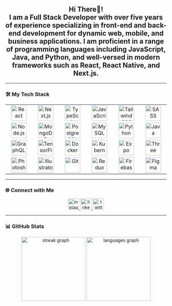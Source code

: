 <h2 align="center">Hi There👋! <br>I am a  Full Stack Developer with over five years of experience specializing in front-end and back-end development for dynamic web, mobile, and business applications. I am proficient in a range of programming languages including JavaScript, Java, and Python, and well-versed in modern frameworks such as React, React Native, and Next.js.</h2>

---

### 🛠 My Tech Stack

<div align="center">
  <table>
    <tr>
      <td align="center" width="96">
        <img src="https://cdn.jsdelivr.net/gh/devicons/devicon/icons/react/react-original.svg" width="48" height="48" alt="React" />
        <br>
      </td>
      <td align="center" width="96">
        <img src="https://cdn.jsdelivr.net/gh/devicons/devicon/icons/nextjs/nextjs-original.svg" width="48" height="48" alt="Next.js" />
        <br>
      </td>
      <td align="center" width="96">
        <img src="https://cdn.jsdelivr.net/gh/devicons/devicon/icons/typescript/typescript-original.svg" width="48" height="48" alt="TypeScript" />
        <br>
      </td>
      <td align="center" width="96">
        <img src="https://cdn.jsdelivr.net/gh/devicons/devicon/icons/javascript/javascript-original.svg" width="48" height="48" alt="JavaScript" />
        <br>
      </td>
      <td align="center" width="96">
        <img src="https://pbs.twimg.com/profile_images/1730334391501488129/G0R0sjHH_400x400.jpg" width="48" height="48" alt="TailwindCSS" />
        <br>
      </td>
      <td align="center" width="96">
        <img src="https://cdn.jsdelivr.net/gh/devicons/devicon/icons/sass/sass-original.svg" width="48" height="48" alt="SASS" />
        <br>
      </td>
    </tr>
    <tr>
      <td align="center" width="96">
        <img src="https://cdn.jsdelivr.net/gh/devicons/devicon/icons/nodejs/nodejs-original.svg" width="48" height="48" alt="Node.js" />
        <br>
      </td>
      <td align="center" width="96">
        <img src="https://cdn.jsdelivr.net/gh/devicons/devicon/icons/mongodb/mongodb-original.svg" width="48" height="48" alt="MongoDB" />
        <br>
      </td>
      <td align="center" width="96">
        <img src="https://cdn.jsdelivr.net/gh/devicons/devicon/icons/postgresql/postgresql-original.svg" width="48" height="48" alt="PostgreSQL" />
        <br>
      </td>
      <td align="center" width="96">
        <img src="https://cdn.jsdelivr.net/gh/devicons/devicon/icons/mysql/mysql-original.svg" width="48" height="48" alt="MySQL" />
        <br>
      </td>
      <td align="center" width="96">
        <img src="https://cdn.jsdelivr.net/gh/devicons/devicon/icons/python/python-original.svg" width="48" height="48" alt="Python" />
        <br>
      </td>
      <td align="center" width="96">
        <img src="https://cdn.jsdelivr.net/gh/devicons/devicon/icons/java/java-original.svg" width="48" height="48" alt="Java" />
        <br>
      </td>
    </tr>
    <tr>
      <td align="center" width="96">
        <img src="https://upload.wikimedia.org/wikipedia/commons/thumb/1/17/GraphQL_Logo.svg/1024px-GraphQL_Logo.svg.png" width="48" height="48" alt="GraphQL" />
        <br>
      </td>
      <td align="center" width="96">
        <img src="https://cdn.jsdelivr.net/gh/devicons/devicon/icons/tensorflow/tensorflow-original.svg" width="48" height="48" alt="TensorFlow" />
        <br>
      </td>
      <td align="center" width="96">
        <img src="https://cdn.jsdelivr.net/gh/devicons/devicon/icons/docker/docker-original.svg" width="48" height="48" alt="Docker" />
        <br>
      </td>
      <td align="center" width="96">
        <img src="https://cdn.jsdelivr.net/gh/devicons/devicon/icons/kubernetes/kubernetes-plain.svg" width="48" height="48" alt="Kubernetes" />
        <br>
      </td>
      <td align="center" width="96">
        <img src="https://inceptum.s3.us-east-1.amazonaws.com/TErRc1E6L9wX/expoicon.jpg?X-Amz-Algorithm=AWS4-HMAC-SHA256&X-Amz-Content-Sha256=UNSIGNED-PAYLOAD&X-Amz-Credential=AKIA3HNMG24SATQ2TORO%2F20240820%2Fus-east-1%2Fs3%2Faws4_request&X-Amz-Date=20240820T083402Z&X-Amz-Expires=345600&X-Amz-Signature=c20f544b2f1c8e57a28aeffd7317558d5ad49a89cba6aa346266bec67bfdcee7&X-Amz-SignedHeaders=host&x-id=GetObject" width="48" height="48" alt="Expo" />
        <br>
      </td>
      <td align="center" width="96">
        <img src="https://global.discourse-cdn.com/standard17/uploads/threejs/optimized/2X/e/e4f86d2200d2d35c30f7b1494e96b9595ebc2751_2_496x500.png" width="48" height="48" alt="Three" />
        <br>
      </td>
    </tr>
    <tr>
      <td align="center" width="96">
        <img src="https://upload.wikimedia.org/wikipedia/commons/thumb/a/af/Adobe_Photoshop_CC_icon.svg/512px-Adobe_Photoshop_CC_icon.svg.png" width="48" height="48" alt="Photoshop" />
        <br>
      </td>
      <td align="center" width="96">
        <img src="https://upload.wikimedia.org/wikipedia/commons/thumb/f/fb/Adobe_Illustrator_CC_icon.svg/2048px-Adobe_Illustrator_CC_icon.svg.png" width="48" height="48" alt="Illustrator" />
        <br>
      </td>
      <td align="center" width="96">
        <img src="https://cdn.jsdelivr.net/gh/devicons/devicon/icons/git/git-original.svg" width="48" height="48" alt="Git" />
        <br>
      </td>
      <td align="center" width="96">
        <img src="https://cdn.jsdelivr.net/gh/devicons/devicon/icons/redux/redux-original.svg" width="48" height="48" alt="Redux" />
        <br>
      </td>
      <td align="center" width="96">
        <img src="https://cdn.jsdelivr.net/gh/devicons/devicon/icons/firebase/firebase-plain.svg" width="48" height="48" alt="Firebase" />
        <br>
      </td>
      <td align="center" width="96">
        <img src="https://cdn.jsdelivr.net/gh/devicons/devicon/icons/figma/figma-original.svg" width="48" height="48" alt="Figma" />
        <br>
      </td>
    </tr>
  </table>
</div>

---

### 🌐 Connect with Me

<div align="center">
  <a href="https://www.instagram.com/siracsimsek01/" target="_blank">
    <img src="https://img.shields.io/static/v1?message=Instagram&logo=instagram&label=&color=E4405F&logoColor=white&labelColor=&style=for-the-badge" height="35" alt="instagram logo"  />
  </a>
  <a href="https://www.linkedin.com/in/siracsimsek/" target="_blank">
    <img src="https://img.shields.io/static/v1?message=LinkedIn&logo=linkedin&label=&color=0077B5&logoColor=white&labelColor=&style=for-the-badge" height="35" alt="linkedin logo"  />
  </a>
  <a href="https://x.com/siracsimsek01" target="_blank">
    <img src="https://img.shields.io/static/v1?message=Twitter&logo=twitter&label=&color=1DA1F2&logoColor=white&labelColor=&style=for-the-badge" height="35" alt="twitter logo"  />
  </a>
</div>

---

### 📊 GitHub Stats

<div align="center">
  <img src="https://streak-stats.demolab.com?user=siracsimsek01&locale=en&mode=daily&theme=tokyonight&hide_border=true&border_radius=5" height="200" alt="streak graph"  />
  <img src="https://github-readme-stats.vercel.app/api/top-langs?username=siracsimsek01&locale=en&hide_title=false&layout=compact&card_width=320&langs_count=8&theme=tokyonight&hide_border=true" height="200" alt="languages graph"  />
</div>
